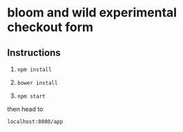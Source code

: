 # bloom and wild experimental checkout form

## Instructions

1. `npm install`

2. `bower install`

3. `npm start`

then head to 

`localhost:8080/app`


